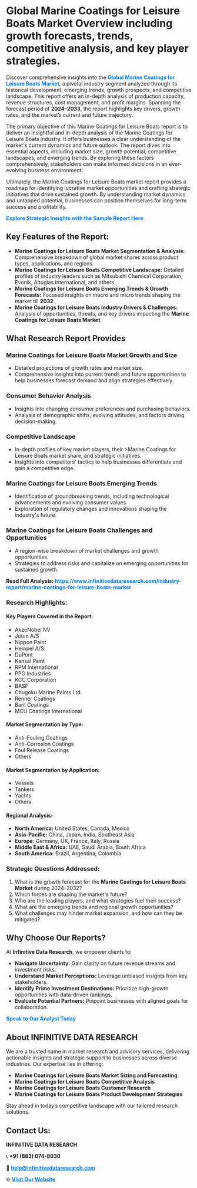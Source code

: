 <h1>Global Marine Coatings for Leisure Boats Market Overview including growth forecasts, trends, competitive analysis, and key player strategies.</h1>
<p>
Discover comprehensive insights into the 
<a href="https://www.infinitivedataresearch.com/industry-report/marine-coatings-for-leisure-boats-market" rel="dofollow" style="color: #007BFF; text-decoration: none;"><strong>Global Marine Coatings for Leisure Boats Market</strong></a>, a pivotal industry segment analyzed through its historical development, emerging trends, growth prospects, and competitive landscape. This report offers an in-depth analysis of production capacity, revenue structures, cost management, and profit margins. Spanning the forecast period of <strong>2024–2033</strong>, the report highlights key drivers, growth rates, and the market’s current and future trajectory.
</p>
<p>
The primary objective of this Marine Coatings for Leisure Boats report is to deliver an insightful and in-depth analysis of the Marine Coatings for Leisure Boats industry. It offers businesses a clear understanding of the market's current dynamics and future outlook. The report dives into essential aspects, including market size, growth potential, competitive landscapes, and emerging trends. By exploring these factors comprehensively, stakeholders can make informed decisions in an ever-evolving business environment.
</p>
<p>
Ultimately, the Marine Coatings for Leisure Boats market report provides a roadmap for identifying lucrative market opportunities and crafting strategic initiatives that drive sustained growth. By understanding market dynamics and untapped potential, businesses can position themselves for long-term success and profitability.
</p>
<p>
<a href="https://www.infinitivedataresearch.com/request-sample/reportId=105320" style="color: #007BFF; text-decoration: none;"><strong>Explore Strategic Insights with the Sample Report Here</strong></a>
</p>

<h2>Key Features of the Report:</h2>
<ul>
<li><strong>Marine Coatings for Leisure Boats Market Segmentation & Analysis:</strong> Comprehensive breakdown of global market shares across product types, applications, and regions.</li>
<li><strong>Marine Coatings for Leisure Boats Competitive Landscape:</strong> Detailed profiles of industry leaders such as Mitsubishi Chemical Corporation, Evonik, Altuglas International, and others.</li>
<li><strong>Marine Coatings for Leisure Boats Emerging Trends & Growth Forecasts:</strong> Focused insights on macro and micro trends shaping the market till <strong>2032</strong>.</li>
<li><strong>Marine Coatings for Leisure Boats Industry Drivers & Challenges:</strong> Analysis of opportunities, threats, and key drivers impacting the <strong>Marine Coatings for Leisure Boats Market</strong>.</li>
</ul>

<h2>What Research Report Provides</h2>
<h3>Marine Coatings for Leisure Boats Market Growth and Size</h3>
<ul>
<li>Detailed projections of growth rates and market size.</li>
<li>Comprehensive insights into current trends and future opportunities to help businesses forecast demand and align strategies effectively.</li>
</ul>

<h3>Consumer Behavior Analysis</h3>
<ul>
<li>Insights into changing consumer preferences and purchasing behaviors.</li>
<li>Analysis of demographic shifts, evolving attitudes, and factors driving decision-making.</li>
</ul>

<h3>Competitive Landscape</h3>
<ul>
<li>In-depth profiles of key market players, their >Marine Coatings for Leisure Boats market share, and strategic initiatives.</li>
<li>Insights into competitors' tactics to help businesses differentiate and gain a competitive edge.</li>
</ul>

<h3>Marine Coatings for Leisure Boats Emerging Trends</h3>
<ul>
<li>Identification of groundbreaking trends, including technological advancements and evolving consumer values.</li>
<li>Exploration of regulatory changes and innovations shaping the industry's future.</li>
</ul>

<h3>Marine Coatings for Leisure Boats Challenges and Opportunities</h3>
<ul>
<li>A region-wise breakdown of market challenges and growth opportunities.</li>
<li>Strategies to address risks and capitalize on emerging opportunities for sustained growth.</li>
</ul>
<p><strong>Read Full Analysis:</strong> <a href="https://www.infinitivedataresearch.com/industry-report/marine-coatings-for-leisure-boats-market" rel="dofollow" style="color: #007BFF; text-decoration: none;"><strong>https://www.infinitivedataresearch.com/industry-report/marine-coatings-for-leisure-boats-market</strong></a></p>
<h3>Research Highlights:</h3>
<h4>Key Players Covered in the Report:</h4>
<ul><li>AkzoNobel NV</li><li>Jotun A/S</li><li>Nippon Paint</li><li>Hempel A/S</li><li>DuPont</li><li>Kansai Paint</li><li>RPM International</li><li>PPG Industries</li><li>KCC Corporation</li><li>BASF</li><li>Chugoku Marine Paints Ltd.</li><li>Renner Coatings</li><li>Baril Coatings</li><li>MCU Coatings International</li></ul>
<h4>Market Segmentation by Type:</h4>
<ul><li>Anti-Fouling Coatings</li><li>Anti-Corrosion Coatings</li><li>Foul Release Coatings</li><li>Others</li></ul>
<h4>Market Segmentation by Application:</h4>
<ul><li>Vessels</li><li>Tankers</li><li>Yachts</li><li>Others</li></ul>

<h4>Regional Analysis:</h4>
<ul>
<li><strong>North America:</strong> United States, Canada, Mexico</li>
<li><strong>Asia-Pacific:</strong> China, Japan, India, Southeast Asia</li>
<li><strong>Europe:</strong> Germany, UK, France, Italy, Russia</li>
<li><strong>Middle East & Africa:</strong> UAE, Saudi Arabia, South Africa</li>
<li><strong>South America:</strong> Brazil, Argentina, Colombia</li>
</ul>

<h3>Strategic Questions Addressed:</h3>
<ol>
<li>What is the growth forecast for the <strong>Marine Coatings for Leisure Boats Market</strong> during 2024–2032?</li>
<li>Which forces are shaping the market's future?</li>
<li>Who are the leading players, and what strategies fuel their success?</li>
<li>What are the emerging trends and regional growth opportunities?</li>
<li>What challenges may hinder market expansion, and how can they be mitigated?</li>
</ol>

<h2>Why Choose Our Reports?</h2>
<p>At <strong>Infinitive Data Research</strong>, we empower clients to:</p>
<ul>
<li><strong>Navigate Uncertainty:</strong> Gain clarity on future revenue streams and investment risks.</li>
<li><strong>Understand Market Perceptions:</strong> Leverage unbiased insights from key stakeholders.</li>
<li><strong>Identify Prime Investment Destinations:</strong> Prioritize high-growth opportunities with data-driven rankings.</li>
<li><strong>Evaluate Potential Partners:</strong> Pinpoint businesses with aligned goals for collaboration.</li>
</ul>
<p><a href="https://www.infinitivedataresearch.com/industry-report/marine-coatings-for-leisure-boats-market" rel="dofollow" style="color: #007BFF; text-decoration: none;"><strong>Speak to Our Analyst Today</strong></a></p>

<h2>About INFINITIVE DATA RESEARCH</h2>
<p>We are a trusted name in market research and advisory services, delivering actionable insights and strategic support to businesses across diverse industries. Our expertise lies in offering:</p>
<ul>
<li><strong>Marine Coatings for Leisure Boats Market Sizing and Forecasting</strong></li>
<li><strong>Marine Coatings for Leisure Boats Competitive Analysis</strong></li>
<li><strong>Marine Coatings for Leisure Boats Customer Research</strong></li>
<li><strong>Marine Coatings for Leisure Boats Product Development Strategies</strong></li>
</ul>
<p>Stay ahead in today’s competitive landscape with our tailored research solutions.</p>

<h2>Contact Us:</h2>
<p><strong>INFINITIVE DATA RESEARCH</strong></p>
<p>📞 <strong>+91 (883) 074-8030</strong></p>
<p>📧 <strong><a href="mailto:help@infinitivedataresearch.com" style="color: #007BFF;">help@infinitivedataresearch.com</a></strong></p>
<p>🌐 <strong><a href="https://www.infinitivedataresearch.com" rel="dofollow" style="color: #007BFF;">Visit Our Website</a></strong></p>